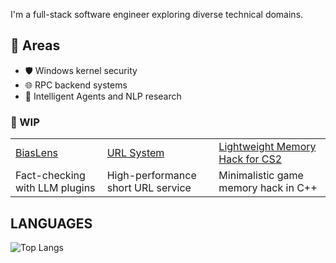 I'm a full-stack software engineer exploring diverse technical domains.

## 🔧 Areas
- 🛡️ Windows kernel security
-  🌐 RPC backend systems
- 🤖 Intelligent Agents and NLP research

### 🚧 WIP
<table>
  <tbody>
    <tr>
      <td>
        <a target="_blank" href="https://github.com/Eclipsemos/BiasLens">BiasLens</a>
      </td>
      <td>
        <a target="_blank" href="https://github.com/Eclipsemos/MiniURL">URL System</a>
      </td>
      <td>
        <a target="_blank" href="https://github.com/Eclipsemos/CS2_Aimbot">Lightweight Memory Hack for CS2</a>
      </td>
    </tr>
    <tr>
      <td>Fact-checking with LLM plugins</td>
      <td>High-performance short URL service</td>
      <td>Minimalistic game memory hack in C++</td>
    </tr>
  </tbody>
</table>

## LANGUAGES
![Top Langs](https://github-readme-stats.vercel.app/api/top-langs/?username=Eclipsemos&layout=donut-vertical)
